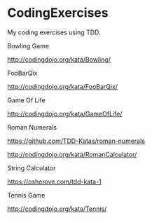 # CodingExercises
My coding exercises using TDD.

Bowling Game

http://codingdojo.org/kata/Bowling/

FooBarQix 

http://codingdojo.org/kata/FooBarQix/

Game Of Life

http://codingdojo.org/kata/GameOfLife/

Roman Numerals

https://github.com/TDD-Katas/roman-numerals

http://codingdojo.org/kata/RomanCalculator/

String Calculator

https://osherove.com/tdd-kata-1

Tennis Game

http://codingdojo.org/kata/Tennis/
